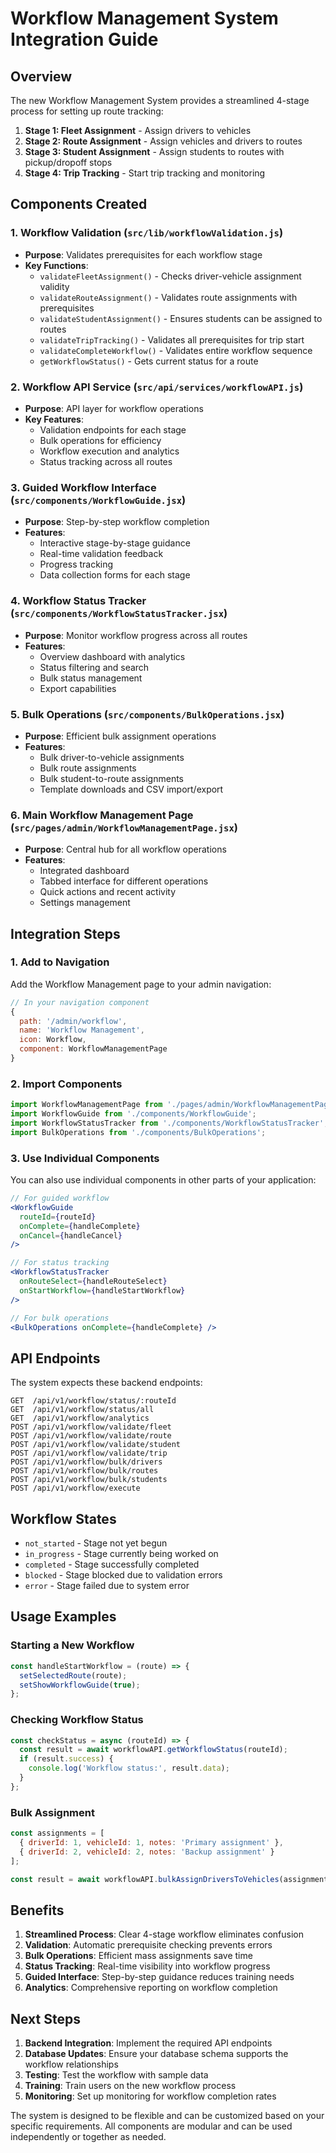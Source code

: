 # Workflow Management System Integration Guide

## Overview

The new Workflow Management System provides a streamlined 4-stage process for setting up route tracking:

1. **Stage 1: Fleet Assignment** - Assign drivers to vehicles
2. **Stage 2: Route Assignment** - Assign vehicles and drivers to routes
3. **Stage 3: Student Assignment** - Assign students to routes with pickup/dropoff stops
4. **Stage 4: Trip Tracking** - Start trip tracking and monitoring

## Components Created

### 1. Workflow Validation (`src/lib/workflowValidation.js`)
- **Purpose**: Validates prerequisites for each workflow stage
- **Key Functions**:
  - `validateFleetAssignment()` - Checks driver-vehicle assignment validity
  - `validateRouteAssignment()` - Validates route assignments with prerequisites
  - `validateStudentAssignment()` - Ensures students can be assigned to routes
  - `validateTripTracking()` - Validates all prerequisites for trip start
  - `validateCompleteWorkflow()` - Validates entire workflow sequence
  - `getWorkflowStatus()` - Gets current status for a route

### 2. Workflow API Service (`src/api/services/workflowAPI.js`)
- **Purpose**: API layer for workflow operations
- **Key Features**:
  - Validation endpoints for each stage
  - Bulk operations for efficiency
  - Workflow execution and analytics
  - Status tracking across all routes

### 3. Guided Workflow Interface (`src/components/WorkflowGuide.jsx`)
- **Purpose**: Step-by-step workflow completion
- **Features**:
  - Interactive stage-by-stage guidance
  - Real-time validation feedback
  - Progress tracking
  - Data collection forms for each stage

### 4. Workflow Status Tracker (`src/components/WorkflowStatusTracker.jsx`)
- **Purpose**: Monitor workflow progress across all routes
- **Features**:
  - Overview dashboard with analytics
  - Status filtering and search
  - Bulk status management
  - Export capabilities

### 5. Bulk Operations (`src/components/BulkOperations.jsx`)
- **Purpose**: Efficient bulk assignment operations
- **Features**:
  - Bulk driver-to-vehicle assignments
  - Bulk route assignments
  - Bulk student-to-route assignments
  - Template downloads and CSV import/export

### 6. Main Workflow Management Page (`src/pages/admin/WorkflowManagementPage.jsx`)
- **Purpose**: Central hub for all workflow operations
- **Features**:
  - Integrated dashboard
  - Tabbed interface for different operations
  - Quick actions and recent activity
  - Settings management

## Integration Steps

### 1. Add to Navigation
Add the Workflow Management page to your admin navigation:

```jsx
// In your navigation component
{
  path: '/admin/workflow',
  name: 'Workflow Management',
  icon: Workflow,
  component: WorkflowManagementPage
}
```

### 2. Import Components
```jsx
import WorkflowManagementPage from './pages/admin/WorkflowManagementPage';
import WorkflowGuide from './components/WorkflowGuide';
import WorkflowStatusTracker from './components/WorkflowStatusTracker';
import BulkOperations from './components/BulkOperations';
```

### 3. Use Individual Components
You can also use individual components in other parts of your application:

```jsx
// For guided workflow
<WorkflowGuide
  routeId={routeId}
  onComplete={handleComplete}
  onCancel={handleCancel}
/>

// For status tracking
<WorkflowStatusTracker
  onRouteSelect={handleRouteSelect}
  onStartWorkflow={handleStartWorkflow}
/>

// For bulk operations
<BulkOperations onComplete={handleComplete} />
```

## API Endpoints

The system expects these backend endpoints:

```
GET  /api/v1/workflow/status/:routeId
GET  /api/v1/workflow/status/all
GET  /api/v1/workflow/analytics
POST /api/v1/workflow/validate/fleet
POST /api/v1/workflow/validate/route
POST /api/v1/workflow/validate/student
POST /api/v1/workflow/validate/trip
POST /api/v1/workflow/bulk/drivers
POST /api/v1/workflow/bulk/routes
POST /api/v1/workflow/bulk/students
POST /api/v1/workflow/execute
```

## Workflow States

- `not_started` - Stage not yet begun
- `in_progress` - Stage currently being worked on
- `completed` - Stage successfully completed
- `blocked` - Stage blocked due to validation errors
- `error` - Stage failed due to system error

## Usage Examples

### Starting a New Workflow
```jsx
const handleStartWorkflow = (route) => {
  setSelectedRoute(route);
  setShowWorkflowGuide(true);
};
```

### Checking Workflow Status
```jsx
const checkStatus = async (routeId) => {
  const result = await workflowAPI.getWorkflowStatus(routeId);
  if (result.success) {
    console.log('Workflow status:', result.data);
  }
};
```

### Bulk Assignment
```jsx
const assignments = [
  { driverId: 1, vehicleId: 1, notes: 'Primary assignment' },
  { driverId: 2, vehicleId: 2, notes: 'Backup assignment' }
];

const result = await workflowAPI.bulkAssignDriversToVehicles(assignments);
```

## Benefits

1. **Streamlined Process**: Clear 4-stage workflow eliminates confusion
2. **Validation**: Automatic prerequisite checking prevents errors
3. **Bulk Operations**: Efficient mass assignments save time
4. **Status Tracking**: Real-time visibility into workflow progress
5. **Guided Interface**: Step-by-step guidance reduces training needs
6. **Analytics**: Comprehensive reporting on workflow completion

## Next Steps

1. **Backend Integration**: Implement the required API endpoints
2. **Database Updates**: Ensure your database schema supports the workflow relationships
3. **Testing**: Test the workflow with sample data
4. **Training**: Train users on the new workflow process
5. **Monitoring**: Set up monitoring for workflow completion rates

The system is designed to be flexible and can be customized based on your specific requirements. All components are modular and can be used independently or together as needed.
